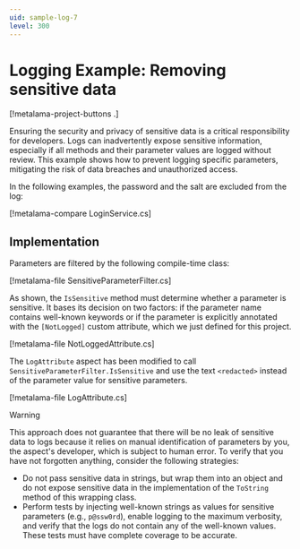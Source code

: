 ```yaml
---
uid: sample-log-7
level: 300
---
```


# Logging Example: Removing sensitive data

[!metalama-project-buttons .]

Ensuring the security and privacy of sensitive data is a critical responsibility for developers. Logs can inadvertently expose sensitive information, especially if all methods and their parameter values are logged without review. This example shows how to prevent logging specific parameters, mitigating the risk of data breaches and unauthorized access.

In the following examples, the password and the salt are excluded from the log:

[!metalama-compare LoginService.cs]

## Implementation

Parameters are filtered by the following compile-time class:

[!metalama-file SensitiveParameterFilter.cs]

As shown, the `IsSensitive` method must determine whether a parameter is sensitive. It bases its decision on two factors: if the parameter name contains well-known keywords or if the parameter is explicitly annotated with the `[NotLogged]` custom attribute, which we just defined for this project.

[!metalama-file NotLoggedAttribute.cs]

The `LogAttribute` aspect has been modified to call `SensitiveParameterFilter.IsSensitive` and use the text `<redacted>` instead of the parameter value for sensitive parameters.

[!metalama-file LogAttribute.cs]

> [!WARNING]
> This approach does not guarantee that there will be no leak of sensitive data to logs because it relies on manual identification of parameters by you, the aspect's developer, which is subject to human error. To verify that you have not forgotten anything, consider the following strategies:
>
>  * Do not pass sensitive data in strings, but wrap them into an object and do not expose sensitive data in the implementation of the `ToString` method of this wrapping class.
>  * Perform tests by injecting well-known strings as values for sensitive parameters (e.g., `p@ssw0rd`), enable logging to the maximum verbosity, and verify that the logs do not contain any of the well-known values. These tests must have complete coverage to be accurate.
